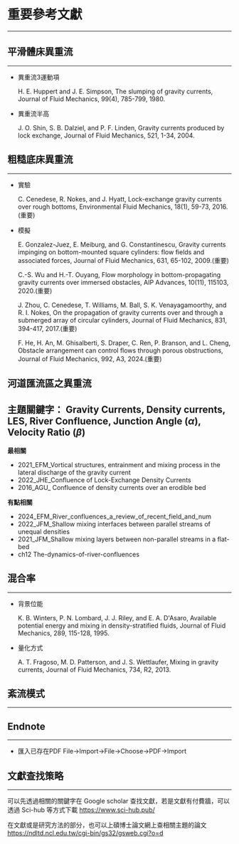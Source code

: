 # 重要參考文獻
---
## 平滑體床異重流
---
- 異重流3運動項

  H. E. Huppert and J. E. Simpson, The slumping of gravity currents, Journal of Fluid Mechanics, 99(4), 785-799, 1980.
  
- 異重流半高

  J. O. Shin, S. B. Dalziel, and P. F. Linden, Gravity currents produced by lock exchange, Journal of Fluid Mechanics, 521, 1-34, 2004.

## 粗糙底床異重流
---
- 實驗

  C. Cenedese, R. Nokes, and J. Hyatt, Lock-exchange gravity currents over rough bottoms, Environmental Fluid Mechanics, 18(1), 59-73, 2016.(重要)
  
- 模擬

  E. Gonzalez-Juez, E. Meiburg, and G. Constantinescu, Gravity currents impinging on bottom-mounted square cylinders: flow fields and associated forces, Journal of Fluid Mechanics, 631, 65-102, 2009.(重要)

  C.-S. Wu and H.-T. Ouyang, Flow morphology in bottom-propagating gravity currents over immersed obstacles, AIP Advances, 10(11), 115103, 2020.(重要)

  J. Zhou, C. Cenedese, T. Williams, M. Ball, S. K. Venayagamoorthy, and R. I. Nokes, On the propagation of gravity currents over and through a submerged array of circular cylinders, Journal of Fluid Mechanics, 831, 394-417, 2017.(重要)

  F. He, H. An, M. Ghisalberti, S. Draper, C. Ren, P. Branson, and L. Cheng, Obstacle arrangement can control flows through porous obstructions, Journal of Fluid Mechanics, 992, A3, 2024.(重要)

## 河道匯流區之異重流
**主題關鍵字：**  Gravity Currents, Density currents, LES, River Confluence, Junction Angle (*α*), Velocity Ratio (*β*)
---
__最相關__
-  2021_EFM_Vortical structures, entrainment and mixing process in the lateral discharge of the gravity current
-  2022_JHE_Confluence of Lock-Exchange Density Currents
- 2016_AGU_ Confluence of density currents over an erodible bed

__有點相關__
- 2024_EFM_River_confluences_a_review_of_recent_field_and_num
- 2022_JFM_Shallow mixing interfaces between parallel streams of unequal densities
- 2021_JFM_Shallow mixing layers between non-parallel streams in a flat-bed
- ch12 The-dynamics-of-river-confluences

## 混合率
---
- 背景位能

  K. B. Winters, P. N. Lombard, J. J. Riley, and E. A. D'Asaro, Available potential energy and mixing in density-stratified fluids, Journal of Fluid Mechanics, 289, 115-128, 1995.
  
- 量化方式

  A. T. Fragoso, M. D. Patterson, and J. S. Wettlaufer, Mixing in gravity currents, Journal of Fluid Mechanics, 734, R2, 2013.

## 紊流模式
---
## Endnote
---
- 匯入已存在PDF
  File→Import→File→Choose→PDF→Import



## 文獻查找策略
---
可以先透過相關的關鍵字在 Google scholar 查找文獻，若是文獻有付費牆，可以透過 Sci-hub 等方式下載
https://www.sci-hub.pub/

在文獻或是研究方法的部分，也可以上碩博士論文網上查相關主題的論文
https://ndltd.ncl.edu.tw/cgi-bin/gs32/gsweb.cgi?o=d


